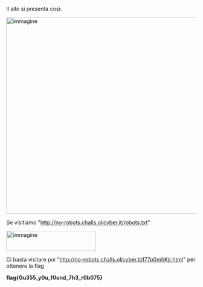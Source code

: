 Il sito si presenta così:

<img width="752" height="521" alt="immagine" src="https://github.com/user-attachments/assets/89f4309d-110a-44ba-b6f7-15548c72d4da" />

Se visitiamo "http://no-robots.challs.olicyber.it/robots.txt"

<img width="237" height="53" alt="immagine" src="https://github.com/user-attachments/assets/20fb1b25-55dd-4170-961e-ddca2d4f374e" />

Ci basta visitare poi "http://no-robots.challs.olicyber.it/I77p0mhKjr.html" per ottenere la flag

**flag{Gu355_y0u_f0und_7h3_r0b075}**

